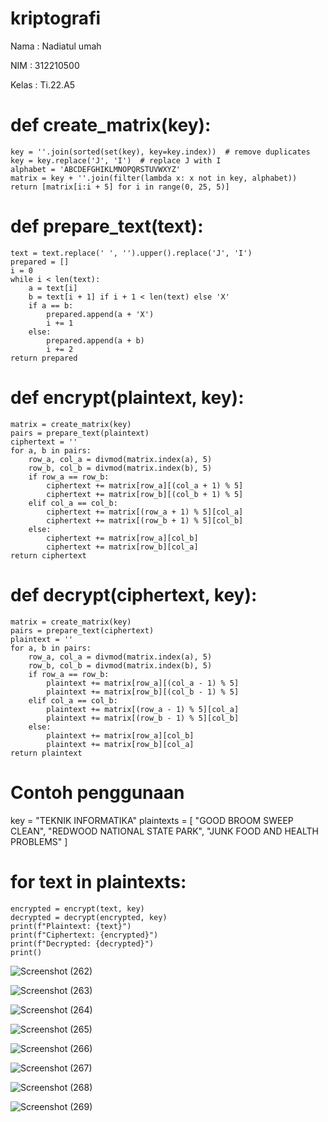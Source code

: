 # kriptografi
Nama : Nadiatul umah

NIM : 312210500

Kelas : Ti.22.A5

# def create_matrix(key):
    key = ''.join(sorted(set(key), key=key.index))  # remove duplicates
    key = key.replace('J', 'I')  # replace J with I
    alphabet = 'ABCDEFGHIKLMNOPQRSTUVWXYZ'
    matrix = key + ''.join(filter(lambda x: x not in key, alphabet))
    return [matrix[i:i + 5] for i in range(0, 25, 5)]

# def prepare_text(text):
    text = text.replace(' ', '').upper().replace('J', 'I')
    prepared = []
    i = 0
    while i < len(text):
        a = text[i]
        b = text[i + 1] if i + 1 < len(text) else 'X'
        if a == b:
            prepared.append(a + 'X')
            i += 1
        else:
            prepared.append(a + b)
            i += 2
    return prepared

# def encrypt(plaintext, key):
    matrix = create_matrix(key)
    pairs = prepare_text(plaintext)
    ciphertext = ''
    for a, b in pairs:
        row_a, col_a = divmod(matrix.index(a), 5)
        row_b, col_b = divmod(matrix.index(b), 5)
        if row_a == row_b:
            ciphertext += matrix[row_a][(col_a + 1) % 5]
            ciphertext += matrix[row_b][(col_b + 1) % 5]
        elif col_a == col_b:
            ciphertext += matrix[(row_a + 1) % 5][col_a]
            ciphertext += matrix[(row_b + 1) % 5][col_b]
        else:
            ciphertext += matrix[row_a][col_b]
            ciphertext += matrix[row_b][col_a]
    return ciphertext

# def decrypt(ciphertext, key):
    matrix = create_matrix(key)
    pairs = prepare_text(ciphertext)
    plaintext = ''
    for a, b in pairs:
        row_a, col_a = divmod(matrix.index(a), 5)
        row_b, col_b = divmod(matrix.index(b), 5)
        if row_a == row_b:
            plaintext += matrix[row_a][(col_a - 1) % 5]
            plaintext += matrix[row_b][(col_b - 1) % 5]
        elif col_a == col_b:
            plaintext += matrix[(row_a - 1) % 5][col_a]
            plaintext += matrix[(row_b - 1) % 5][col_b]
        else:
            plaintext += matrix[row_a][col_b]
            plaintext += matrix[row_b][col_a]
    return plaintext

# Contoh penggunaan
key = "TEKNIK INFORMATIKA"
plaintexts = [
    "GOOD BROOM SWEEP CLEAN",
    "REDWOOD NATIONAL STATE PARK",
    "JUNK FOOD AND HEALTH PROBLEMS"
]

# for text in plaintexts:
    encrypted = encrypt(text, key)
    decrypted = decrypt(encrypted, key)
    print(f"Plaintext: {text}")
    print(f"Ciphertext: {encrypted}")
    print(f"Decrypted: {decrypted}")
    print()

![Screenshot (262)](https://github.com/user-attachments/assets/9d719743-e3c8-406a-a882-44184e227140)

![Screenshot (263)](https://github.com/user-attachments/assets/7d84ee1b-c2d7-4c8b-894f-e7b077493cca)

![Screenshot (264)](https://github.com/user-attachments/assets/5bf7d0f9-f660-4cbf-952c-ff9e2191133b)

![Screenshot (265)](https://github.com/user-attachments/assets/775b3f60-4aac-4f1e-8651-f64e145ad8c1)

![Screenshot (266)](https://github.com/user-attachments/assets/c3a3d994-98f7-4ca3-84f3-cf7ea0e986db)

![Screenshot (267)](https://github.com/user-attachments/assets/b34ef3ce-cee3-47cd-8385-50f648a9caba)

![Screenshot (268)](https://github.com/user-attachments/assets/01b07f1c-e628-49c6-b0a9-2cb0bd93a56a)

![Screenshot (269)](https://github.com/user-attachments/assets/cd5a2612-02f4-41e6-8694-569943abe5e1)










